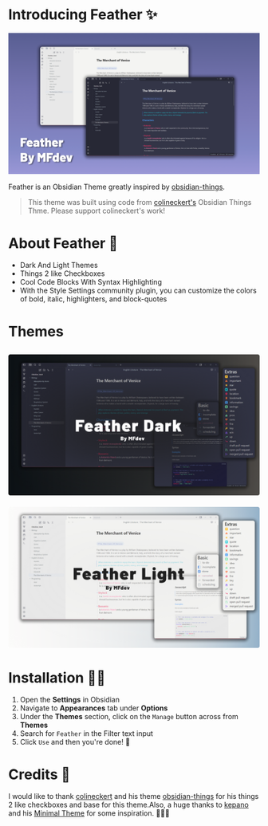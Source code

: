 # Introducing Feather ✨
![ScreenShot](assets/Screenshot.png)

Feather is an Obsidian Theme greatly inspired by [obsidian-things](https://github.com/colineckert/obsidian-things). 

> This theme was built using code from [colineckert's](https://github.com/colineckert) Obsidian Things Thme. Please support colineckert's work!

# About Feather 🎁

- Dark And Light Themes
- Things 2 like Checkboxes
- Cool Code Blocks With Syntax Highlighting
- With the Style Settings community plugin, you can customize the colors
of bold, italic, highlighters, and block-quotes

# Themes
![Dark Theme](assets/Dark_Theme.png)
----
![Light Theme](assets/Light_Theme.png)


# Installation 🧑‍💻

1. Open the **Settings** in Obsidian
2. Navigate to **Appearances** tab under **Options**
3. Under the **Themes** section, click on the `Manage` button across from **Themes**
4. Search for `Feather` in the Filter text input
5. Click `Use` and then you're done! 🎉

# Credits 🎊

I would like to thank [colineckert](https://github.com/colineckert) and his theme [obsidian-things](https://github.com/colineckert/obsidian-things) for his things 2 like checkboxes and base for this theme.Also, a huge thanks to [kepano](https://github.com/kepano) and his [Minimal Theme](https://github.com/kepano/obsidian-minimal) for some inspiration. 🎉🎉🎉


